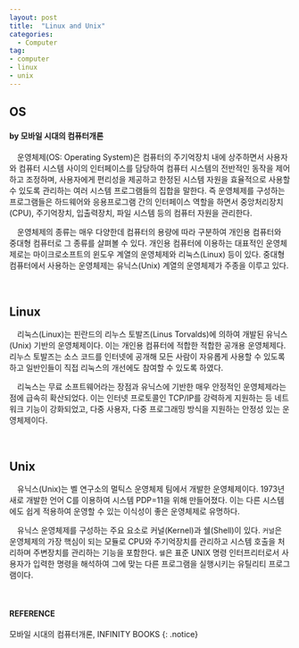 ```yaml
---
layout: post
title:  "Linux and Unix"
categories:
  - Computer
tag:
- computer 
- linux
- unix
---
```


## OS
#### by 모바일 시대의 컴퓨터개론

　운영체제(OS: Operating System)은 컴퓨터의 주기억장치 내에 상주하면서 사용자와 컴퓨터 시스템 사이의 인터페이스를 담당하여 컴퓨터 시스템의 전반적인 동작을 제어하고 조정하며, 사용자에게 편리성을 제공하고 한정된 시스템 자원을 효율적으로 사용할 수 있도록 관리하는 여러 시스템 프로그램들의 집합을 말한다. 즉 운영체제를 구성하는 프로그램들은 하드웨어와 응용프로그램 간의 인터페이스 역할을 하면서 중앙처리장치(CPU), 주기억장치, 입출력장치, 파일 시스템 등의 컴퓨터 자원을 관리한다.

　운영체제의 종류는 매우 다양한데 컴퓨터의 용량에 따라 구분하여 개인용 컴퓨터와 중대형 컴퓨터로 그 종류를 살펴볼 수 있다. 개인용 컴퓨터에 이용하는 대표적인 운영체제로는 마이크로소프트의 윈도우 계열의 운영체제와 리눅스(Linux) 등이 있다. 중대형 컴퓨터에서 사용하는 운영체제는 유닉스(Unix) 계열의 운영체제가 주종을 이루고 있다.

<br>

## Linux

　리눅스(Linux)는 핀란드의 리누스 토발즈(Linus Torvalds)에 의하여 개발된 유닉스(Unix) 기반의 운영체제이다. 이는 개인용 컴퓨터에 적합한 적합한 공개용 운영체제다. 리누스 토발즈는 소스 코드를 인터넷에 공개해 모든 사람이 자유롭게 사용할 수 있도록 하고 일반인들이 직접 리눅스의 개선에도 참여할 수 있도록 하였다.

　리눅스는 무료 소프트웨어라는 장점과 유닉스에 기반한 매우 안정적인 운영체제라는 점에 급속히 확산되었다. 이는 인터넷 프로토콜인 TCP/IP를 강력하게 지원하는 등 네트워크 기능이 강화되었고, 다중 사용자, 다중 프로그래밍 방식을 지원하는 안정성 있는 운영체제이다.

<br>

## Unix

　유닉스(Unix)는 벨 연구소의 멀틱스 운영체제 팀에서 개발한 운영체제이다. 1973년 새로 개발한 언어 C를 이용하여 시스템 PDP=11을 위해 만들어졌다. 이는 다른 시스템에도 쉽게 적용하여 운영할 수 있는 이식성이 좋은 운영체제로 유명하다.

　유닉스 운영체제를 구성하는 주요 요소로 커널(Kernel)과 쉘(Shell)이 있다. `커널`은 운영체제의 가장 핵심이 되는 모듈로 CPU와 주기억장치를 관리하고 시스템 호출을 처리하며 주변장치를 관리하는 기능을 포함한다. `쉘`은 표준 UNIX 명령 인터프리터로서 사용자가 입력한 명령을 해석하여 그에 맞는 다른 프로그램을 실행시키는 유틸리티 프로그램이다.

<br>

#### REFERENCE
모바일 시대의 컴퓨터개론, INFINITY BOOKS
{: .notice}